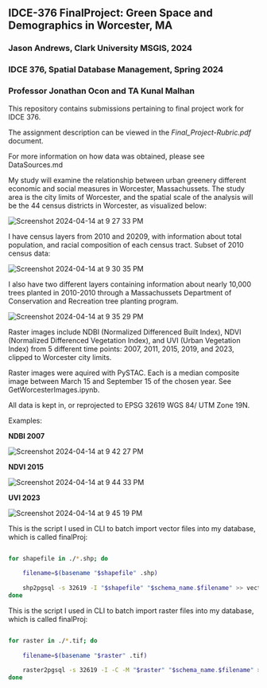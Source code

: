 ## IDCE-376 FinalProject: Green Space and Demographics in Worcester, MA

### Jason Andrews, Clark University MSGIS, 2024
### IDCE 376, Spatial Database Management, Spring 2024
### Professor Jonathan Ocon and TA Kunal Malhan

This repository contains submissions pertaining to final project work for IDCE 376.

The assignment description can be viewed in the *Final_Project-Rubric.pdf* document.

For more information on how data was obtained, please see DataSources.md

My study will examine the relationship between urban greenery different economic and social measures in Worcester, Massachussets. The study area is the city limits of Worcester, and the spatial scale of the analysis will be the 44 census districts in Worcester, as visualized below:

![Screenshot 2024-04-14 at 9 27 33 PM](https://github.com/andrews-j/IDCE-376_FinalProject/assets/26927475/5a63beb5-057f-4372-af2c-cbc16d154f6a)

I have census layers from 2010 and 20209, with information about total population, and racial composition of each census tract. Subset of 2010 census data:

![Screenshot 2024-04-14 at 9 30 35 PM](https://github.com/andrews-j/IDCE-376_FinalProject/assets/26927475/7008a268-850c-4f0c-860a-d656f19596c2)

I also have two different layers containing information about nearly 10,000 trees planted in 2010-2010 through a Massachussets Department of Conservation and Recreation tree planting program.

![Screenshot 2024-04-14 at 9 35 29 PM](https://github.com/andrews-j/IDCE-376_FinalProject/assets/26927475/f1710f8f-d12c-4d8e-834c-b92846e08c8e)

Raster images include NDBI (Normalized Differenced Built Index), NDVI (Normalized Differenced Vegetation Index), and UVI (Urban Vegetation Index) from 5 different time points: 2007, 2011, 2015, 2019, and 2023, clipped to Worcester city limits. 

Raster images were aquired with PySTAC. Each is a median composite image between March 15 and September 15 of the chosen year. See GetWorcesterImages.ipynb.

All data is kept in, or reprojected to EPSG 32619 WGS 84/ UTM Zone 19N.

Examples:

**NDBI 2007**

![Screenshot 2024-04-14 at 9 42 27 PM](https://github.com/andrews-j/IDCE-376_FinalProject/assets/26927475/45c41895-83cd-4436-9c0f-aa02297040d5)

**NDVI 2015**

![Screenshot 2024-04-14 at 9 44 33 PM](https://github.com/andrews-j/IDCE-376_FinalProject/assets/26927475/c88b0a3a-00e9-4f8e-8cdc-a72ef3384706)

**UVI 2023**

![Screenshot 2024-04-14 at 9 45 19 PM](https://github.com/andrews-j/IDCE-376_FinalProject/assets/26927475/9b0eef3e-7da8-4072-a880-4ab88805d2b3)

This is the script I used in CLI to batch import vector files into my database, which is called finalProj:


```bash

for shapefile in ./*.shp; do
    
    filename=$(basename "$shapefile" .shp)
    
    shp2pgsql -s 32619 -I "$shapefile" "$schema_name.$filename" >> vectorImport.sql
done

```


This is the script I used in CLI to batch import raster files into my database, which is called finalProj:

```bash

for raster in ./*.tif; do
    
    filename=$(basename "$raster" .tif)
    
    raster2pgsql -s 32619 -I -C -M "$raster" "$schema_name.$filename" >> rasterImport.sql
done

```
